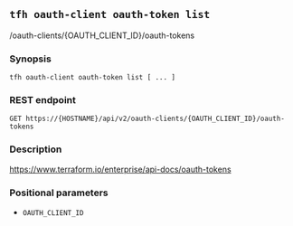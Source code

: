 ## `tfh oauth-client oauth-token list`

/oauth-clients/{OAUTH_CLIENT_ID}/oauth-tokens

### Synopsis

    tfh oauth-client oauth-token list [ ... ]

### REST endpoint

    GET https://{HOSTNAME}/api/v2/oauth-clients/{OAUTH_CLIENT_ID}/oauth-tokens

### Description

https://www.terraform.io/enterprise/api-docs/oauth-tokens

### Positional parameters

* `OAUTH_CLIENT_ID`


